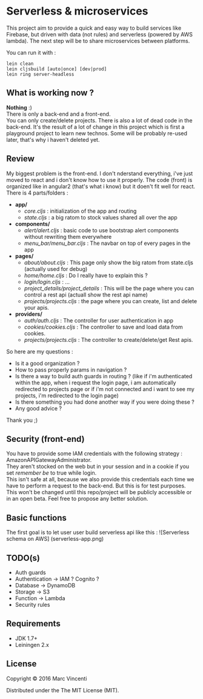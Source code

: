 # Serverless & microservices
This project aim to provide a quick and easy way to build services like Firebase, but driven with data (not rules) and serverless (powered by AWS lambda). The next step will be to share microservices between platforms.

You can run it with :
```
lein clean
lein cljsbuild [auto|once] [dev|prod]
lein ring server-headless
```

## What is working now ?
**Nothing** :)  
There is only a back-end and a front-end.   
You can only create/delete projects.
There is also a lot of dead code in the back-end. It's the result of a lot of change in this project which is first a playground project to learn new technos. Some will be probably re-used later, that's why i haven't deleted yet.

## Review
My biggest problem is the front-end. I don't nderstand everything, i've just moved to react and i don't know how to use it properly. The code (front) is organized like in angular2 (that's what i know) but it doen't fit well for react.  
There is 4 parts/folders :

 - **app/**
	 - *core.cljs* : initialization of the app and routing
	 - *state.cljs* : a big ratom to stock values shared all over the app
 - **components/**
   - *alert/alert.cljs* : basic code to use bootstrap alert components without rewriting them everywhere
   - *menu_bar/menu_bar.cljs* : The navbar on top of every pages in the app
 - **pages/**
   - *about/about.cljs* : This page only show the big ratom from state.cljs (actually used for debug)
   - *home/home.cljs* : Do I really have to explain this ?
   - *login/login.cljs* : ...
   - *project_details/project_details* : This will be the page where you can control a rest api (actuall show the rest api name)
   - *projects/projects.cljs* : the page where you can create, list and delete your apis.
 - **providers/**
   - *auth/auth.cljs* : The controller for user authentication in app
   - *cookies/cookies.cljs* : The controller to save and load data from cookies.
   - *projects/projects.cljs* : The controller to create/delete/get Rest apis.

So here are my questions :

  - Is it a good organization ?
  - How to pass properly params in navigation ?
  - Is there a way to build auth guards in routing ? (like if i'm authenticated within the app, when i request the login page, i am automatically redirected to projects page or if i'm not connected and i want to see my projects, i'm redirected to the login page)
  - Is there something you had done another way if you were doing these ?
  - Any good advice ?

Thank you ;)

## Security (front-end)
You have to provide some IAM credentials with the following strategy : AmazonAPIGatewayAdministrator.  
They aren't stocked on the web but in your session and in a cookie if you set _remember be_ to true while login.  
This isn't safe at all, because we also provide this credentials each time we have to perform a request to the back-end. But this is for test purposes. This won't be changed until this repo/project will be publicly accessible or in an open beta. Feel free to propose any better solution.

## Basic functions
The first goal is to let user user build serverless api like this :
![Serverless schema on AWS] (serverless-app.png)

## TODO(s)
+ Auth guards
+ Authentication -> IAM ? Cognito ?
+ Database -> DynamoDB
+ Storage -> S3
+ Function -> Lambda
+ Security rules

## Requirements

* JDK 1.7+
* Leiningen 2.x

## License

Copyright © 2016 Marc Vincenti

Distributed under the The MIT License (MIT).
